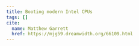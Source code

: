 ```yaml
---
title: Booting modern Intel CPUs
tags: []
cite:
  name: Matthew Garrett
  href: https://mjg59.dreamwidth.org/66109.html
---
```

